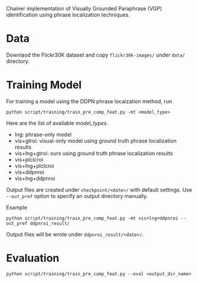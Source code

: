 Chainer implementation of Visually Grounded Paraphrase (VGP) identification using phrase localization techniques.

# Data
Downlaod the Flickr30K dataset and copy `flickr30k-images/` under `data/` directory.

# Training Model
For training a model using the DDPN phrase locaization method, run

```
python script/training/train_pre_comp_feat.py -mt <model_type>
```
Here are the list of available *model_types*.

- lng: phrase-only model
- vis+gtroi: visual-only model using ground truth phrase localization results
- vis+lng+gtroi: ours using ground truth phrase localization results
- vis+plclcroi
- vis+lng+plclcroi
- vis+ddpnroi
- vis+lng+ddpnroi

Output files are created under `checkpoint/<date>/` with default settings.
Use `--out_pref` option to specify an output directory manually.

Example

```
python script/training/train_pre_comp_feat.py -mt vis+lng+ddpnroi --out_pref ddpnroi_result/
```

Output files will be wrote under `ddpnroi_result/<date>/`.

# Evaluation

```
python script/training/train_pre_comp_feat.py --eval <output_dir_name>
```